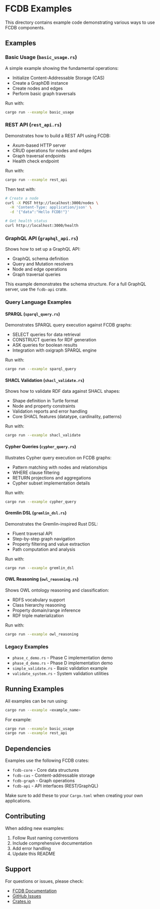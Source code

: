 # FCDB Examples

This directory contains example code demonstrating various ways to use FCDB components.

## Examples

### Basic Usage (`basic_usage.rs`)

A simple example showing the fundamental operations:
- Initialize Content-Addressable Storage (CAS)
- Create a GraphDB instance
- Create nodes and edges
- Perform basic graph traversals

Run with:
```bash
cargo run --example basic_usage
```

### REST API (`rest_api.rs`)

Demonstrates how to build a REST API using FCDB:
- Axum-based HTTP server
- CRUD operations for nodes and edges
- Graph traversal endpoints
- Health check endpoint

Run with:
```bash
cargo run --example rest_api
```

Then test with:
```bash
# Create a node
curl -X POST http://localhost:3000/nodes \
  -H 'Content-Type: application/json' \
  -d '{"data":"Hello FCDB!"}'

# Get health status
curl http://localhost:3000/health
```

### GraphQL API (`graphql_api.rs`)

Shows how to set up a GraphQL API:
- GraphQL schema definition
- Query and Mutation resolvers
- Node and edge operations
- Graph traversal queries

This example demonstrates the schema structure. For a full GraphQL server, use the `fcdb-api` crate.

### Query Language Examples

#### SPARQL (`sparql_query.rs`)

Demonstrates SPARQL query execution against FCDB graphs:
- SELECT queries for data retrieval
- CONSTRUCT queries for RDF generation
- ASK queries for boolean results
- Integration with oxigraph SPARQL engine

Run with:
```bash
cargo run --example sparql_query
```

#### SHACL Validation (`shacl_validate.rs`)

Shows how to validate RDF data against SHACL shapes:
- Shape definition in Turtle format
- Node and property constraints
- Validation reports and error handling
- Core SHACL features (datatype, cardinality, patterns)

Run with:
```bash
cargo run --example shacl_validate
```

#### Cypher Queries (`cypher_query.rs`)

Illustrates Cypher query execution on FCDB graphs:
- Pattern matching with nodes and relationships
- WHERE clause filtering
- RETURN projections and aggregations
- Cypher subset implementation details

Run with:
```bash
cargo run --example cypher_query
```

#### Gremlin DSL (`gremlin_dsl.rs`)

Demonstrates the Gremlin-inspired Rust DSL:
- Fluent traversal API
- Step-by-step graph navigation
- Property filtering and value extraction
- Path computation and analysis

Run with:
```bash
cargo run --example gremlin_dsl
```

#### OWL Reasoning (`owl_reasoning.rs`)

Shows OWL ontology reasoning and classification:
- RDFS vocabulary support
- Class hierarchy reasoning
- Property domain/range inference
- RDF triple materialization

Run with:
```bash
cargo run --example owl_reasoning
```

### Legacy Examples

- `phase_c_demo.rs` - Phase C implementation demo
- `phase_d_demo.rs` - Phase D implementation demo
- `simple_validate.rs` - Basic validation example
- `validate_system.rs` - System validation utilities

## Running Examples

All examples can be run using:

```bash
cargo run --example <example_name>
```

For example:
```bash
cargo run --example basic_usage
cargo run --example rest_api
```

## Dependencies

Examples use the following FCDB crates:
- `fcdb-core` - Core data structures
- `fcdb-cas` - Content-addressable storage
- `fcdb-graph` - Graph operations
- `fcdb-api` - API interfaces (REST/GraphQL)

Make sure to add these to your `Cargo.toml` when creating your own applications.

## Contributing

When adding new examples:
1. Follow Rust naming conventions
2. Include comprehensive documentation
3. Add error handling
4. Update this README

## Support

For questions or issues, please check:
- [FCDB Documentation](../docs/)
- [GitHub Issues](https://github.com/com-junkawasaki/fcdb/issues)
- [Crates.io](https://crates.io/crates/fcdb-core)
